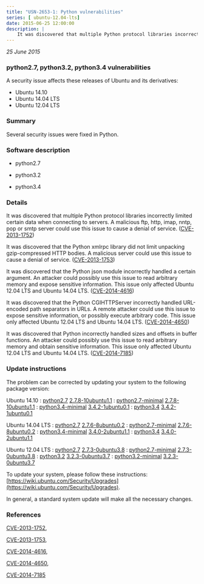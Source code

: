 ```yaml
---
title: "USN-2653-1: Python vulnerabilities"
series: [ ubuntu-12.04-lts]
date: 2015-06-25 12:00:00
description: |
    It was discovered that multiple Python protocol libraries incorrectly limited certain data when connecting to servers. A malicious ftp, http, imap, nntp, pop or smtp server could use this issue to cause a denial of service. ([CVE-2013-1752](http://people.ubuntu.com/~ubuntu-security/cve/CVE-2013-1752))
--- 
```

 
 

*25 June 2015*

### python2.7, python3.2, python3.4 vulnerabilities

A security issue affects these releases of Ubuntu and its derivatives:

* Ubuntu 14.10
* Ubuntu 14.04 LTS
* Ubuntu 12.04 LTS

### Summary

Several security issues were fixed in Python. 

### Software description

* python2.7 

* python3.2 

* python3.4 

### Details

It was discovered that multiple Python protocol libraries incorrectly limited certain data when connecting to servers. A malicious ftp, http, imap, nntp, pop or smtp server could use this issue to cause a denial of service. ([CVE-2013-1752](http://people.ubuntu.com/~ubuntu-security/cve/CVE-2013-1752))

It was discovered that the Python xmlrpc library did not limit unpacking gzip-compressed HTTP bodies. A malicious server could use this issue to cause a denial of service. ([CVE-2013-1753](http://people.ubuntu.com/~ubuntu-security/cve/CVE-2013-1753))

It was discovered that the Python json module incorrectly handled a certain argument. An attacker could possibly use this issue to read arbitrary memory and expose sensitive information. This issue only affected Ubuntu 12.04 LTS and Ubuntu 14.04 LTS. ([CVE-2014-4616](http://people.ubuntu.com/~ubuntu-security/cve/CVE-2014-4616))

It was discovered that the Python CGIHTTPServer incorrectly handled URL-encoded path separators in URLs. A remote attacker could use this issue to expose sensitive information, or possibly execute arbitrary code. This issue only affected Ubuntu 12.04 LTS and Ubuntu 14.04 LTS. ([CVE-2014-4650](http://people.ubuntu.com/~ubuntu-security/cve/CVE-2014-4650))

It was discovered that Python incorrectly handled sizes and offsets in buffer functions. An attacker could possibly use this issue to read arbitrary memory and obtain sensitive information. This issue only affected Ubuntu 12.04 LTS and Ubuntu 14.04 LTS. ([CVE-2014-7185](http://people.ubuntu.com/~ubuntu-security/cve/CVE-2014-7185)) 

### Update instructions

The problem can be corrected by updating your system to the following package version:

Ubuntu 14.10
 : [python2.7](https://launchpad.net/ubuntu/+source/python2.7) <span> [2.7.8-10ubuntu1.1](https://launchpad.net/ubuntu/+source/python2.7/2.7.8-10ubuntu1.1) </span> 
 : [python2.7-minimal](https://launchpad.net/ubuntu/+source/python2.7) <span> [2.7.8-10ubuntu1.1](https://launchpad.net/ubuntu/+source/python2.7/2.7.8-10ubuntu1.1) </span> 
 : [python3.4-minimal](https://launchpad.net/ubuntu/+source/python3.4) <span> [3.4.2-1ubuntu0.1](https://launchpad.net/ubuntu/+source/python3.4/3.4.2-1ubuntu0.1) </span> 
 : [python3.4](https://launchpad.net/ubuntu/+source/python3.4) <span> [3.4.2-1ubuntu0.1](https://launchpad.net/ubuntu/+source/python3.4/3.4.2-1ubuntu0.1) </span> 

Ubuntu 14.04 LTS
 : [python2.7](https://launchpad.net/ubuntu/+source/python2.7) <span> [2.7.6-8ubuntu0.2](https://launchpad.net/ubuntu/+source/python2.7/2.7.6-8ubuntu0.2) </span> 
 : [python2.7-minimal](https://launchpad.net/ubuntu/+source/python2.7) <span> [2.7.6-8ubuntu0.2](https://launchpad.net/ubuntu/+source/python2.7/2.7.6-8ubuntu0.2) </span> 
 : [python3.4-minimal](https://launchpad.net/ubuntu/+source/python3.4) <span> [3.4.0-2ubuntu1.1](https://launchpad.net/ubuntu/+source/python3.4/3.4.0-2ubuntu1.1) </span> 
 : [python3.4](https://launchpad.net/ubuntu/+source/python3.4) <span> [3.4.0-2ubuntu1.1](https://launchpad.net/ubuntu/+source/python3.4/3.4.0-2ubuntu1.1) </span> 

Ubuntu 12.04 LTS
 : [python2.7](https://launchpad.net/ubuntu/+source/python2.7) <span> [2.7.3-0ubuntu3.8](https://launchpad.net/ubuntu/+source/python2.7/2.7.3-0ubuntu3.8) </span> 
 : [python2.7-minimal](https://launchpad.net/ubuntu/+source/python2.7) <span> [2.7.3-0ubuntu3.8](https://launchpad.net/ubuntu/+source/python2.7/2.7.3-0ubuntu3.8) </span> 
 : [python3.2](https://launchpad.net/ubuntu/+source/python3.2) <span> [3.2.3-0ubuntu3.7](https://launchpad.net/ubuntu/+source/python3.2/3.2.3-0ubuntu3.7) </span> 
 : [python3.2-minimal](https://launchpad.net/ubuntu/+source/python3.2) <span> [3.2.3-0ubuntu3.7](https://launchpad.net/ubuntu/+source/python3.2/3.2.3-0ubuntu3.7) </span> 

To update your system, please follow these instructions: [https://wiki.ubuntu.com/Security/Upgrades](https://wiki.ubuntu.com/Security/Upgrades).

In general, a standard system update will make all the necessary changes. 

### References

 
 [CVE-2013-1752](http://people.ubuntu.com/~ubuntu-security/cve/CVE-2013-1752), 

 [CVE-2013-1753](http://people.ubuntu.com/~ubuntu-security/cve/CVE-2013-1753), 

 [CVE-2014-4616](http://people.ubuntu.com/~ubuntu-security/cve/CVE-2014-4616), 

 [CVE-2014-4650](http://people.ubuntu.com/~ubuntu-security/cve/CVE-2014-4650), 

 [CVE-2014-7185](http://people.ubuntu.com/~ubuntu-security/cve/CVE-2014-7185)
 

